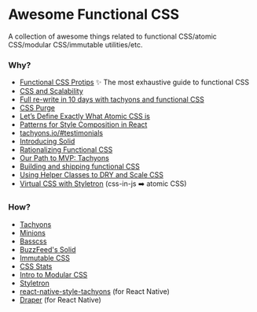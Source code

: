 # Awesome Functional CSS

A collection of awesome things related to functional CSS/atomic CSS/modular CSS/immutable utilities/etc. 

### Why?
- [Functional CSS Protips](https://github.com/chibicode/react-functional-css-protips) ✨ The most exhaustive guide to functional CSS
- [CSS and Scalability](http://mrmrs.io/writing/2016/03/24/scalable-css/)
- [Full re-write in 10 days with tachyons and functional CSS](https://hackernoon.com/full-re-write-with-tachyons-and-functional-css-a-case-study-part-1-635ccb5fb00b)
- [CSS Purge](http://csspurge.com/#component-league)
- [Let’s Define Exactly What Atomic CSS is](https://css-tricks.com/lets-define-exactly-atomic-css)
- [Patterns for Style Composition in React](http://jxnblk.com/writing/posts/patterns-for-style-composition-in-react/)
- [tachyons.io/#testimonials](http://tachyons.io/#testimonials)
- [Introducing Solid](https://medium.com/buzzfeed-design/introducing-solid-1c16b1bf4868#.7tghq36fv)
- [Rationalizing Functional CSS](https://marcelosomers.com/writing/rationalizing-functional-css)
- [Our Path to MVP: Tachyons](https://medium.com/@trvsdnn/our-path-to-mvp-tachyons-51b84a8703eb)
- [Building and shipping functional CSS](https://medium.com/@cole_peters/building-and-shipping-functional-css-4f29b947bcb9#.7r1u7t5rh)
- [Using Helper Classes to DRY and Scale CSS](https://www.sitepoint.com/using-helper-classes-dry-scale-css)
- [Virtual CSS with Styletron](https://ryantsao.com/blog/virtual-css-with-styletron) (css-in-js ➡️ atomic CSS)

### How?
- [Tachyons](http://tachyons.io)
- [Minions](https://github.com/chantastic/minions.css)
- [Basscss](http://www.basscss.com)
- [BuzzFeed's Solid](http://solid.buzzfeed.com)
- [Immutable CSS](http://immutablecss.com)
- [CSS Stats](http://cssstats.com)
- [Intro to Modular CSS](https://github.com/rangle/intro-to-modular-css)
- [Styletron](https://github.com/rtsao/styletron)
- [react-native-style-tachyons](https://github.com/tachyons-css/react-native-style-tachyons) (for React Native)
- [Draper](https://github.com/winkerVSbecks/draper) (for React Native)
